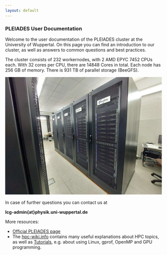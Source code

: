 ```yaml
---
layout: default
---
```


### PLEIADES User Documentation
Welcome to the user documentation of the PLEIADES cluster at the University of Wuppertal.
On this page you can find an introduction to our cluster, as well as answers to common questions and best practices.

The cluster consists of 232 workernodes, with 2 AMD EPYC 7452 CPUs each. With 32 cores per CPU, there are 14848 Cores in total.
Each node has 256 GB of memory.
There is 931 TB of parallel storage (BeeGFS).

![The PLEIADES Cluster](assets/img/cluster.jpg)

In case of further questions you can contact us at

**lcg-admin{at}physik.uni-wuppertal.de**

More resources:
  - [Official PLEIADES page](http://pleiades.uni-wuppertal.de/)
  - The [hpc-wiki.info](https://hpc-wiki.info/) contains many useful explanations about HPC topics, as well as [Tutorials](https://hpc-wiki.info/hpc/Category:Tutorials), e.g. about using Linux, gprof, OpenMP and GPU programming.
